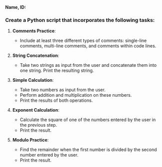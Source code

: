 **Name, ID:**

### Create a Python script that incorporates the following tasks:

1. **Comments Practice**:
   - Include at least three different types of comments: single-line comments, multi-line comments, and comments within code lines.

2. **String Concatenation**:
   - Take two strings as input from the user and concatenate them into one string. Print the resulting string.

3. **Simple Calculation**:
   - Take two numbers as input from the user.
   - Perform addition and multiplication on these numbers.
   - Print the results of both operations.

4. **Exponent Calculation**:
   - Calculate the square of one of the numbers entered by the user in the previous step.
   - Print the result.

5. **Modulo Practice**:
   - Find the remainder when the first number is divided by the second number entered by the user.
   - Print the result.
